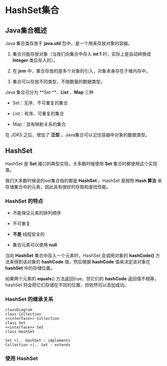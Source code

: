 # HashSet集合

## Java集合概述

Java 集合类存放于 **java.util** 包中，是一个用来存放对象的容器。

1. 集合只能存放对象（当我们向集合中存入 **int 1** 时，实际上是自动转换成 **Integer** 类后存入的）。

2. 在 **jvm** 中，集合存放的是多个对象的引入，对象本身存在于堆内存中。

3. 集合可以存放不同类型，不限数量的数据类型。

Java 集合可分为 **Set **、**List** 、**Map** 三种

* Set：无序、不可重复的集合

* List：有序、可重复的集合

* Map：具有映射关系的集合

在 JDK5 之后，增加了 **泛型** ，Java集合可以记住容器中对象的数据类型。

## HashSet

HashSet 是 **Set** 接口的典型实现，大多数时候使用 **Set** 集合时都使用这个实现类。

我们大多数时候说的set集合指的都是 **HashSet** 。HashSet 是按照 **Hash 算法** 来存储集合中的元素，因此具有很好的存取和查找性能。

### HashSet 的特点

* 不能保证元素的排列顺序

* 不可重复

* **不是** 线程安全的

* 集合元素可以使用 **null**

当向 **HashSet** 集合中存入一个元素时，HashSet 会调用对象的 **hashCode()** 方法来得到该对象的 **hashCode** 值，然后根据 **hashCode** 值来决定该对象在 **hashSet** 中的存储位置。

如果两个元素的 **equals**() 方法返回true，但它们的 **hashCode** 返回值不相等，hashSet 将会把它们存储在不同的位置，但依然可以添加成功。

### HashSet 的继承关系

```mermaid
classDiagram
class Collection
<<interface>> Collection
class Set
<<interface>> Set
class HashSet

Set <|.. HashSet : implements
Collection <|.. Set : extends
```

### 使用 HashSet




